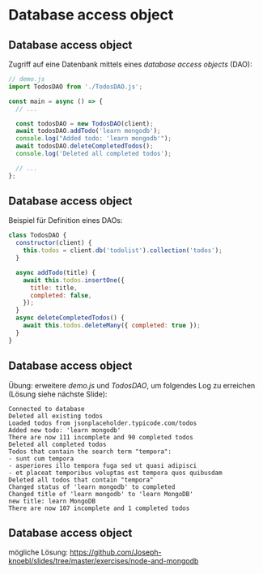 # Database access object

## Database access object

Zugriff auf eine Datenbank mittels eines _database access objects_ (DAO):

```js
// demo.js
import TodosDAO from './TodosDAO.js';

const main = async () => {
  // ...

  const todosDAO = new TodosDAO(client);
  await todosDAO.addTodo('learn mongodb');
  console.log("Added todo: 'learn mongodb'");
  await todosDAO.deleteCompletedTodos();
  console.log('Deleted all completed todos');

  // ...
};
```

## Database access object

Beispiel für Definition eines DAOs:

```js
class TodosDAO {
  constructor(client) {
    this.todos = client.db('todolist').collection('todos');
  }

  async addTodo(title) {
    await this.todos.insertOne({
      title: title,
      completed: false,
    });
  }
  async deleteCompletedTodos() {
    await this.todos.deleteMany({ completed: true });
  }
}
```

## Database access object

Übung: erweitere _demo.js_ und _TodosDAO_, um folgendes Log zu erreichen (Lösung siehe nächste Slide):

```
Connected to database
Deleted all existing todos
Loaded todos from jsonplaceholder.typicode.com/todos
Added new todo: 'learn mongodb'
There are now 111 incomplete and 90 completed todos
Deleted all completed todos
Todos that contain the search term "tempora":
- sunt cum tempora
- asperiores illo tempora fuga sed ut quasi adipisci
- et placeat temporibus voluptas est tempora quos quibusdam
Deleted all todos that contain "tempora"
Changed status of 'learn mongodb' to completed
Changed title of 'learn mongodb' to 'learn MongoDB'
new title: learn MongoDB
There are now 107 incomplete and 1 completed todos
```

## Database access object

mögliche Lösung: <https://github.com/Joseph-knoebl/slides/tree/master/exercises/node-and-mongodb>
